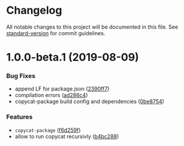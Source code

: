 # Changelog

All notable changes to this project will be documented in this file. See [standard-version](https://github.com/conventional-changelog/standard-version) for commit guidelines.

# 1.0.0-beta.1 (2019-08-09)


### Bug Fixes

* append LF for package.json ([2390ff7](https://github.com/gavar/wrench/commit/2390ff7))
* compilation errors ([ad286c4](https://github.com/gavar/wrench/commit/ad286c4))
* copycat-package build config and dependencies ([0be8754](https://github.com/gavar/wrench/commit/0be8754))


### Features

* `copycat-package` ([f6d259f](https://github.com/gavar/wrench/commit/f6d259f))
* allow to run copycat recursivly ([b4bc288](https://github.com/gavar/wrench/commit/b4bc288))
